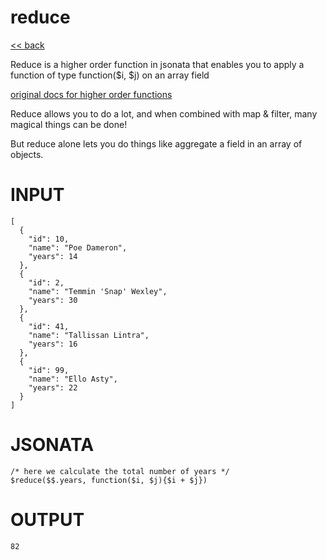 # reduce

[<< back](readme.md)

Reduce is a higher order function in jsonata that enables
you to apply a function of type function($i, $j) on an array field

[original docs for higher order functions](https://docs.jsonata.org/higher-order-functions)

Reduce allows you to do a lot, and when combined with map & filter, many magical things can be done!

But reduce alone lets you do things like aggregate a field in an array of objects.

# INPUT
```
[
  {
    "id": 10,
    "name": "Poe Dameron",
    "years": 14
  },
  {
    "id": 2,
    "name": "Temmin 'Snap' Wexley",
    "years": 30
  },
  {
    "id": 41,
    "name": "Tallissan Lintra",
    "years": 16
  },
  {
    "id": 99,
    "name": "Ello Asty",
    "years": 22
  }
]
```

# JSONATA
```
/* here we calculate the total number of years */
$reduce($$.years, function($i, $j){$i + $j})
```

# OUTPUT
```
82
```
